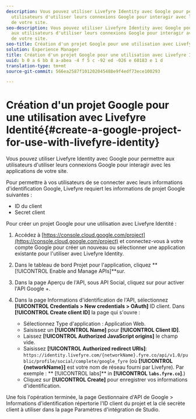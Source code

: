 ```yaml
---
description: Vous pouvez utiliser Livefyre Identity avec Google pour permettre aux
  utilisateurs d'utiliser leurs connexions Google pour interagir avec les applications
  de votre site.
seo-description: Vous pouvez utiliser Livefyre Identity avec Google pour permettre
  aux utilisateurs d'utiliser leurs connexions Google pour interagir avec les applications
  de votre site.
seo-title: Création d'un projet Google pour une utilisation avec Livefyre Identité
solution: Experience Manager
title: Création d'un projet Google pour une utilisation avec Livefyre Identité
uuid: b 0 a 6 bb 8 a-abea -4 f 5 c -92 ed -026 e 60183 e 1 d
translation-type: tm+mt
source-git-commit: 566ea2587f101202045488e9f4edf73ece100293

---
```



# Création d'un projet Google pour une utilisation avec Livefyre Identité{#create-a-google-project-for-use-with-livefyre-identity}

Vous pouvez utiliser Livefyre Identity avec Google pour permettre aux utilisateurs d'utiliser leurs connexions Google pour interagir avec les applications de votre site.

Pour permettre à vos utilisateurs de se connecter avec leurs informations d'identification Google, Livefyre requiert les informations de projet Google suivantes :

* ID du client
* Secret client

Pour créer un projet Google pour une utilisation avec Livefyre Identité :

1. Accédez à [https://console.cloud.google.com/project](https://console.cloud.google.com/project) et connectez-vous à votre compte Google pour créer un nouveau ou sélectionner une application existante pour l'utiliser avec Livefyre Identity.
1. Dans le tableau de bord Projet pour l'application, cliquez **[!UICONTROL Enable and Manage APIs]**sur.
1. Dans la page Aperçu de l'API, sous API Social, cliquez sur pour activer l'API Google +.
1. Dans la page Informations d'identification de l'API, sélectionnez **[!UICONTROL Credentials > New credentials > OAuth]** ID client. Dans **[!UICONTROL Create client ID]** la page qui s'ouvre :

   * Sélectionnez Type d'application : Application Web.
   * Saisissez un **[!UICONTROL Name]** pour **[!UICONTROL Client ID]**.
   * Laissez **[!UICONTROL Authorized JavaScript origins]** le champ vide.
   * Saisissez **[!UICONTROL Authorized redirect URIs]**: `https://identity.livefyre.com/{networkName}.fyre.co/api/v1.0/public/profile/social/complete/google_fyre` (où **[!UICONTROL {networkName}]** est votre nom de réseau fourni par Livefyre). Par exemple : ** [!UICONTROL labs]** in **[!UICONTROL `labs.fyre.co`]**.)
   * Cliquez sur **[!UICONTROL Create]** pour enregistrer vos informations d'identification.

Une fois l'opération terminée, la page Gestionnaire d'API de Google > Informations d'identification répertorie l'ID client du projet et la clé secrète client à utiliser dans la page Paramètres d'intégration de Studio.
